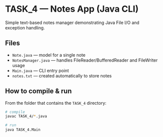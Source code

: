 # TASK_4 — Notes App (Java CLI)

Simple text-based notes manager demonstrating Java File I/O and exception handling.

## Files
- `Note.java` — model for a single note
- `NotesManager.java` — handles FileReader/BufferedReader and FileWriter usage
- `Main.java` — CLI entry point
- `notes.txt` — created automatically to store notes

## How to compile & run
From the folder that contains the `TASK_4` directory:

```bash
# compile
javac TASK_4/*.java

# run
java TASK_4.Main
